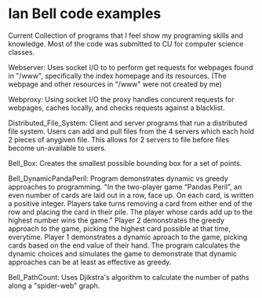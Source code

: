 # Ian Bell code examples

Current Collection of programs that I feel show my programing skills and knowledge. 
Most of the code was submitted to CU for computer science classes.

Webserver: Uses socket I/O to to perform get requests for webpages found in "/www", specifically the index homepage and its resources. (The webpage and other resources in "/www" were not created by me)

Webproxy: Using socket I/O the proxy handles concurent requests for webpages, caches locally, and checks requests against a blacklist. 

Distributed_File_System: Client and server programs that run a distributed file system. Users can add and pull files from the 4 servers which each hold 2 pieces of anygiven file. This allows for 2 servers to file before files become un-available to users.  

Bell_Box: Creates the smallest possible bounding box for a set of points.

Bell_DynamicPandaPeril: Program demonstrates dynamic vs greedy approaches to programming. 
"In the two-player game “Pandas Peril”, an even number of cards are laid out in a row,
face up. On each card, is written a positive integer. Players take turns removing a
card from either end of the row and placing the card in their pile. The player whose
cards add up to the highest number wins the game." Player 2 demonstrates the greedy approach to the game, picking the highest card possible at that time, everytime. Player 1 demonstrates a dynamic aproach to the game, picking cards based on the end value of their hand. The program calculates the dynamic choices and simulates the game to demonstrate that dynamic approaches can be at least as effective as greedy. 

Bell_PathCount: Uses Djikstra's algorithm to calculate the number of paths along a "spider-web" graph. 
